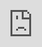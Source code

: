 ```yaml
---
layout: post
title: Welcome
description: "Purpose of my channel"
image: null
category: pianos
---
```

<iframe style="width:100%;height:100%;position:absolute;left:0px;top:0px;padding-bottom:56.25%" src="https://www.youtube.com/embed/FO6Go5Y5XSs" frameborder="0" allow="accelerometer; encrypted-media; gyroscope; picture-in-picture" allowfullscreen align="middle"></iframe>
